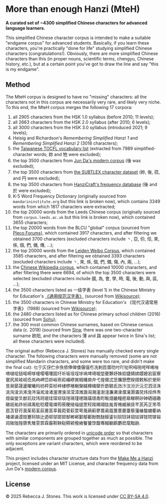 # More than enough Hanzi (MteH)

**A curated set of ~4300 simplified Chinese characters for advanced language learners.**  

This simplified Chinese character corpus is intended to make a suitable "endgame corpus" for advanced students.  Basically, if you learn these characters, you're practically "done for life" studying simplified Chinese characters (congratulations!).  Obviously, there are more simplified Chinese characters than this (in proper nouns, scientific terms, chengyu, Chinese history, etc.), but at a certain point you've got to draw the line and say "this is my endgame".

## Method

The MteH corpus is designed to have no "missing" characters: all the characters not in this corpus are necessarily very rare, and likely very niche.  To this end, the MteH corpus merges the following 17 corpora:

1. all 2905 characters from the HSK 1.0 syllabus (before 2010; 11 levels);
2. all 2663 characters from the HSK 2.0 syllabus (after 2010; 6 levels);
3. all 3000 characters from the HSK 3.0 syllabus (introduced 2021; 9 levels);
4. Heisig and Richardson's *Remembering Simplified Hanzi 1* and *Remembering Simplified Hanzi 2* (3018 characters);
5. the [Taiwanese TOCFL vocabulary list](https://www.roc-taiwan.org/at_de/post/634.html) (extracted from 7989 simplified-character words; 妳 and 牠 were excluded);
6. the top 3500 characters from [Jun Da's modern corpus](https://lingua.mtsu.edu/chinese-computing/statistics/char/list.php?Which=MO) (後 was excluded);
7. the top 3500 characters from [the SUBTLEX character dataset](https://doi.org/10.1371/journal.pone.0010729) (妳, 後, 菈, and 円 were excluded);
10. the top 3500 characters from [HanziCraft's frequency database](https://hanzicraft.com/lists/frequency) (後 and 於 were excluded);
11. K-5 Word Frequency Dictionary (originally sourced from `mandarininstitute.org` but this link is broken now), which contains 3349 words from which 1817 characters were extracted;
12. the top 20000 words from the Leeds Chinese corpus (originally sourced from `corpus.leeds.ac.uk` but this link is broken now), which contained 3655 characters;
13. the top 20000 words from the BLCU "global" corpus (sourced from [Pleco Forums](http://www.plecoforums.com/threads/word-frequency-list-based-on-a-15-billion-character-corpus-bcc-blcu-chinese-corpus.5859/)), which contained 3917 characters, and after filtering we obtained 3700 characters (excluded characters include 丶, 亞, 伱, 佢, 來, 係, 個, 們, 備, 傳, ...);
15. the top 20000 words from the [Leiden Weibo Corpus](http://lwc.daanvanesch.nl/openaccess.php), which contained 3585 characters, and after filtering we obtained 3393 characters (excluded characters include 丶, 來, 係, 個, 們, 備, 傷, 內, 兩, ...);
16. the [Chinese Wikipedia corpus](https://czielinski.github.io/hanzifreq/hanzifreq/output/frequencies.html), which contained 10000 characters, and after filtering there were 6694, of which the top 3500 characters were selected (excluded characters include 國, 為, 會, 學, 時, 電, 後, 動, 與, 區, ...);
17. the 3500 characters listed as 一级字表 (level 1) in the Chinese Ministry for Education's [《通用规范汉字表》](http://www.moe.gov.cn/jyb_sjzl/ziliao/A19/201306/t20130601_186002.html) (sourced from [Wikisource](zh.wikisource.org/wiki/%E9%80%9A%E7%94%A8%E8%A7%84%E8%8C%83%E6%B1%89%E5%AD%97%E8%A1%A8));
18. the 3500 characters in Chinese Ministry for Education's 《现代汉语常用字表》 (1988) (sourced from [Wikisource](https://en.wikisource.org/wiki/Translation:List_of_Frequently_Used_Characters_in_Modern_Chinese));
19. the 2480 characters listed as for Chinese primary school children (2016) (sourced from [Sohu](https://www.sohu.com/a/62481121_101008));
20. the 300 most common Chinese surnames, based on Chinese census data (c. 2018) (sourced from [Sina](https://news.sina.cn/2018-04-08/detail-ifyuwqez6882483.d.html); there was one two-character surname 欧阳, and the characters 薄 and 路 appear twice in Sina's list; all these characters were included).

The original author (Rebecca J. Stones) has manually checked every single character.  The following characters were manually removed (some are not simplified Mandarin characters, and some were too rare, and didn't make the final cut): 乜亍仄伢伫佘佚侬俸俾倭偃僖冇冼剌匝厝叻吋吖吡呎呣咣咤咩唏唑唷啵啶喆喏嗬嗲嗳嘤噶噻囡圩圻坂垭埕埗埚埤埼堀堃夔夥妤姝姣婕婧嫔嬛嬷宕宸寮寰尻屌岐岘岙岚岣岬岱峁峪崁崧嵋嵺巽帼幡庾弁弋徨徵忒恁慵憩懋揆摺敕斛於旻昕昱昶晏晟暹曜曦杩枋枰栾桢梓棣椤楮榭槃槭樽檎檗忻歆毓氐氹汴汶汾沂沅沱泗泾洙洮洵浚浜浠浼涔淄淞淦渚渥渭溴滘滢漳潍潞潟潲潼澍澶濂濑濠濮瀹灏灞炅炜烃烨焘煜燊燮爻猷玑玟玮珂珉珪琛琮琰瑄瑛瑾璁璐璜璟甬町畈畑畿疃瘛皋睇瞑矽砷硒硪磡礅祇祐祚祯祺禺秕稔稷竜竦筠筱粳绫缁缇罡羟羧羯翊肽胤胥脩臧艄艮芊芪芮芷芾苓苣苫苷苻茛茱荀荃荻莆莒莘莪菀菅萩萱萼蒐蒴蓟蓼蔷蔺蔻蕙薏薨薹藜藩蝽螯蟮衢衲褚谌谝谟豉蹇轲轶辻迺邨邬邯郅郜郴郸鄞鄢鄱酚酰醚醛鋈钊钡钰钵钼铉铎铵锷镓镕闾陂陇隍隳隽雉雯霏霖霰靼鞅鞑鞯颍飧飨餮饕馀馥骞鳎鳚鹛麝麽麾黜鼩.

The characters are primarily ordered in [unicode order](https://www.unicode.org/versions/Unicode16.0.0/core-spec/chapter-18/#G11620) so that characters with similar components are grouped together as much as possible.  The only exceptions are variant characters, which were reordered to be adjacent.

This project includes character structure data from the [Make Me a Hanzi](https://github.com/skishore/makemeahanzi) project, licensed under an MIT License, and character frequency data from Jun Da's [modern corpus]( http://lingua.mtsu.edu/chinese-computing/statistics/char/list.php?Which=MO).

## License

© 2025 Rebecca J. Stones.  This work is licensed under [CC BY-SA 4.0](https://creativecommons.org/licenses/by-sa/4.0/).
